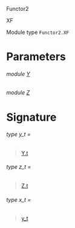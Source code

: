 Functor2

XF

Module type `Functor2.XF`

# Parameters

<a id="argument-1-Y"></a>

###### module [Y](Functor2.module-type-XF.argument-1-Y.md)

<a id="argument-2-Z"></a>

###### module [Z](Functor2.module-type-XF.argument-2-Z.md)

# Signature

<a id="type-y_t"></a>

###### type y_t =

> [Y.t](Functor2.module-type-XF.argument-1-Y.md#type-t)

<a id="type-z_t"></a>

###### type z_t =

> [Z.t](Functor2.module-type-XF.argument-2-Z.md#type-t)

<a id="type-x_t"></a>

###### type x_t =

> [y_t](#type-y_t)
